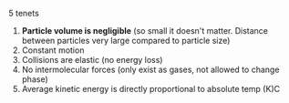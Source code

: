 5 tenets
1) **Particle volume is negligible** (so small it doesn't matter. Distance between particles very large compared to particle size)
2) Constant motion
3) Collisions are elastic (no energy loss)
4) No intermolecular forces (only exist as gases, not allowed to change phase)
5) Average kinetic energy is directly proportional to absolute temp (K)C